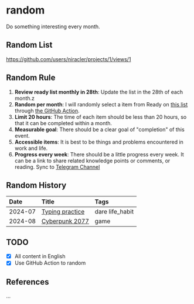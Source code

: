# random

Do something interesting every month.

## Random List

https://github.com/users/niracler/projects/1/views/1

## Random Rule

1. **Review ready list monthly in 28th**: Update the list in the 28th of each month.z
2. **Random per month**: I will randomly select a item from Ready on [this list](https://github.com/users/niracler/projects/1/views/1) through [the GitHub Action](https://github.com/niracler/random/actions/workflows/random.yml).
3. **Limit 20 hours**: The time of each item should be less than 20 hours, so that it can be completed within a month.
4. **Measurable goal**: There should be a clear goal of "completion" of this event.
5. **Accessible items**: It is best to be things and problems encountered in work and life.
6. **Progress every week**: There should be a little progress every week. It can be a link to share related knowledge points or comments, or reading. Sync to [Telegram Channel](https://t.me/tomoko_channel)

## Random History

<!-- TABLE_START -->

| Date    | Title                                                          | Tags            |
|:--------|:---------------------------------------------------------------|:----------------|
| 2024-07 | [Typing practice](https://github.com/niracler/random/issues/6) | dare life_habit |
| 2024-08 | [Cyberpunk 2077](https://github.com/niracler/random/issues/2)  | game            |

<!-- TABLE_END -->

## TODO

- [x] All content in English
- [x] Use GitHub Action to random

## References

...
